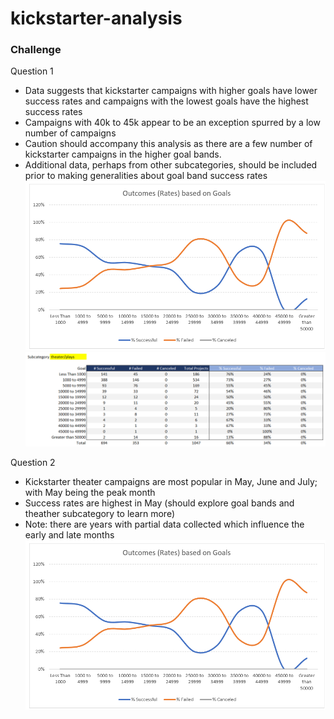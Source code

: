 # kickstarter-analysis

### Challenge
Question 1
- Data suggests that kickstarter campaigns with higher goals have lower success rates and campaigns with the lowest goals have the highest success rates
- Campaigns with 40k to 45k appear to be an exception spurred by a low number of campaigns
- Caution should accompany this analysis as there are a few number of kickstarter campaigns in the higher goal bands.  
- Additional data, perhaps from other subcategories, should be included prior to making generalities about goal band success rates
![Outcomes based on Goals - Graph](https://github.com/gyunker/kickstarter-analysis/blob/master/Outcomes%20based%20on%20Goals.png)
![Outcomes based on Goals 0 Data Grid](https://github.com/gyunker/kickstarter-analysis/blob/master/Outcomes%20based%20on%20Goals%20-%20Data%20Grid.png)


Question 2
- Kickstarter theater campaigns are most popular in May, June and July; with May being the peak month
- Success rates are highest in May (should explore goal bands and theather subcategory to learn more)
- Note: there are years with partial data collected which influence the early and late months
![Outcomes based on Goals - Graph](https://github.com/gyunker/kickstarter-analysis/blob/master/Outcomes%20based%20on%20Goals.png)
